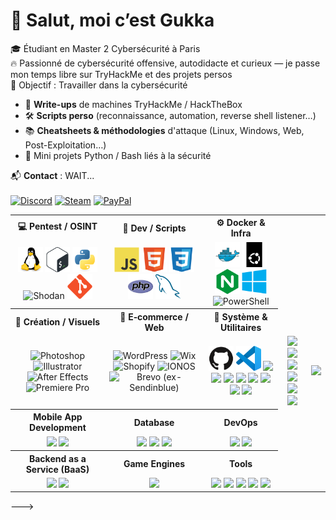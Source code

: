# 👋 Salut, moi c’est Gukka

🎓 Étudiant en Master 2 Cybersécurité à Paris\
🔥 Passionné de cybersécurité offensive, autodidacte et curieux — je passe mon temps libre sur TryHackMe et des projets persos\
🧠 Objectif : Travailler dans la cybersécurité


- 📁 **Write-ups** de machines TryHackMe / HackTheBox
- 🛠️ **Scripts perso** (reconnaissance, automation, reverse shell listener…)
- 📚 **Cheatsheets & méthodologies** d'attaque (Linux, Windows, Web, Post-Exploitation…)
- 🧪 Mini projets Python / Bash liés à la sécurité  

📬 **Contact** : WAIT...  
<br>
[![Discord](https://img.shields.io/badge/Discord-5865F2?style=for-the-badge&logo=discord&logoColor=white)](https://discord.com/users/243004781281411072)
[![Steam](https://img.shields.io/badge/Steam-000000?style=for-the-badge&logo=steam&logoColor=white)](https://steamcommunity.com/id/gukka/)
[![PayPal](https://img.shields.io/badge/PayPal-00457C?style=for-the-badge&logo=paypal&logoColor=white)](https://paypal.me/tonpseudo)
<!---[![Gmail](https://img.shields.io/badge/Gmail-D14836?style=for-the-badge&logo=gmail&logoColor=white)](mailto:ton@email.com)--->

<table>
  <tr>
    <th>💻 Pentest / OSINT</th>
    <th>🧪 Dev / Scripts</th>
    <th>⚙️ Docker & Infra</th>
  </tr>
  <tr>
    <td align="center">
      <img src="https://raw.githubusercontent.com/devicons/devicon/master/icons/linux/linux-original.svg" width="40" title="Linux" />
      <img src="https://raw.githubusercontent.com/devicons/devicon/master/icons/bash/bash-original.svg" width="40" title="Bash" />
      <img src="https://raw.githubusercontent.com/devicons/devicon/master/icons/python/python-original.svg" width="40" title="Python" />
      <img src="https://upload.wikimedia.org/wikipedia/commons/9/99/Shodan_icon_logo.svg" width="40" title="Shodan" />
      <img src="https://raw.githubusercontent.com/devicons/devicon/master/icons/git/git-original.svg" width="40" title="Git" />
    </td>
    <td align="center">
      <img src="https://raw.githubusercontent.com/devicons/devicon/master/icons/javascript/javascript-original.svg" width="40" title="JavaScript" />
      <img src="https://raw.githubusercontent.com/devicons/devicon/master/icons/html5/html5-original.svg" width="40" title="HTML5" />
      <img src="https://raw.githubusercontent.com/devicons/devicon/master/icons/css3/css3-original.svg" width="40" title="CSS3" />
      <img src="https://raw.githubusercontent.com/devicons/devicon/master/icons/php/php-original.svg" width="40" title="PHP" />
      <img src="https://raw.githubusercontent.com/devicons/devicon/master/icons/mysql/mysql-original.svg" width="40" title="MySQL" />
    </td>
    <td align="center">
      <img src="https://raw.githubusercontent.com/devicons/devicon/master/icons/docker/docker-original.svg" width="40" title="Docker" />
      <img src="https://raw.githubusercontent.com/devicons/devicon/master/icons/ubuntu/ubuntu-plain.svg" width="40" title="Ubuntu" />
      <img src="https://raw.githubusercontent.com/devicons/devicon/master/icons/nginx/nginx-original.svg" width="40" title="Nginx" />
      <img src="https://raw.githubusercontent.com/devicons/devicon/master/icons/windows8/windows8-original.svg" width="40" title="Windows Server" />
      <img src="https://upload.wikimedia.org/wikipedia/commons/2/2f/PowerShell_5.0_icon.png" width="40" title="PowerShell" />
    </td>
  </tr>
  <tr>
    <th>🎨 Création / Visuels</th>
    <th>🛒 E‑commerce / Web</th>
    <th>🧠 Système & Utilitaires</th>
  </tr>
  <tr>
    <td align="center">
      <img src="https://upload.wikimedia.org/wikipedia/commons/a/af/Adobe_Photoshop_CC_icon.svg" width="40" title="Photoshop" />
      <img src="https://upload.wikimedia.org/wikipedia/commons/f/fb/Adobe_Illustrator_CC_icon.svg" width="40" title="Illustrator" />
      <img src="https://upload.wikimedia.org/wikipedia/commons/9/90/Adobe_After_Effects_CC_icon.svg" width="40" title="After Effects" />
      <img src="https://upload.wikimedia.org/wikipedia/commons/4/45/Adobe_Premiere_Pro_CC_icon.svg" width="40" title="Premiere Pro" />
    </td>
    <td align="center">
      <img src="https://upload.wikimedia.org/wikipedia/commons/9/98/WordPress_blue_logo.svg" width="40" title="WordPress" />
      <img src="https://upload.wikimedia.org/wikipedia/commons/2/2e/Wix_Logo.svg" width="40" title="Wix" />
      <img src="https://cdn.worldvectorlogo.com/logos/shopify.svg" width="40" title="Shopify" />
      <img src="https://www.ionos.fr/favicon.ico" width="30" title="IONOS" />
      <img src="https://cdn.worldvectorlogo.com/logos/sendinblue.svg" width="40" title="Brevo (ex-Sendinblue)" />
    </td>
    <td align="center">
      <img src="https://raw.githubusercontent.com/devicons/devicon/master/icons/github/github-original.svg" width="40" title="GitHub" />
      <img src="https://raw.githubusercontent.com/devicons/devicon/master/icons/vscode/vscode-original.svg" width="40" title="VS Code" />
      <img src="https://raw.githubusercontent.com/devicons/devicon/master/icons/windows8/wind

<!---
## 🔥 Languages and Tools 🔥

<br>

<table>
  <tr>
    <th>Programming Languages</th>
    <th>Frontend Development</th>
    <th>Backend Development</th>
  </tr>
  <tr>
    <td align="center">
      <img src="https://cdn.jsdelivr.net/gh/devicons/devicon/icons/c/c-original.svg" width="40" />
      <img src="https://cdn.jsdelivr.net/gh/devicons/devicon/icons/cplusplus/cplusplus-original.svg" width="40" />
      <img src="https://cdn.jsdelivr.net/gh/devicons/devicon/icons/csharp/csharp-original.svg" width="40" />
      <img src="https://cdn.jsdelivr.net/gh/devicons/devicon/icons/javascript/javascript-original.svg" width="40" />
      <img src="https://cdn.jsdelivr.net/gh/devicons/devicon/icons/php/php-original.svg" width="40" />
      <img src="https://cdn.jsdelivr.net/gh/devicons/devicon/icons/python/python-original.svg" width="40" />
      <img src="https://cdn.jsdelivr.net/gh/devicons/devicon/icons/lua/lua-original.svg" width="40" />
    </td>
    <td align="center">
      <img src="https://cdn.jsdelivr.net/gh/devicons/devicon/icons/html5/html5-original.svg" width="40" />
      <img src="https://cdn.jsdelivr.net/gh/devicons/devicon/icons/css3/css3-original.svg" width="40" />
      <img src="https://cdn.jsdelivr.net/gh/devicons/devicon/icons/sass/sass-original.svg" width="40" />
      <img src="https://cdn.jsdelivr.net/gh/devicons/devicon/icons/bootstrap/bootstrap-original.svg" width="40" />
      <img src="https://cdn.jsdelivr.net/gh/devicons/devicon/icons/vuejs/vuejs-original.svg" width="40" />
      <img src="https://cdn.jsdelivr.net/gh/devicons/devicon/icons/react/react-original.svg" width="40" />
    </td>
    <td align="center">
      <img src="https://cdn.jsdelivr.net/gh/devicons/devicon/icons/nginx/nginx-original.svg" width="40" />
    </td>
  </tr>
  <tr>
    <th>Mobile App Development</th>
    <th>Database</th>
    <th>DevOps</th>
  </tr>
  <tr>
    <td align="center">
      <img src="https://cdn.jsdelivr.net/gh/devicons/devicon/icons/android/android-original.svg" width="40" />
      <img src="https://cdn.jsdelivr.net/gh/devicons/devicon/icons/flutter/flutter-original.svg" width="40" />
    </td>
    <td align="center">
      <img src="https://cdn.jsdelivr.net/gh/devicons/devicon/icons/mongodb/mongodb-original.svg" width="40" />
      <img src="https://cdn.jsdelivr.net/gh/devicons/devicon/icons/mysql/mysql-original.svg" width="40" />
      <img src="https://cdn.jsdelivr.net/gh/devicons/devicon/icons/postgresql/postgresql-original.svg" width="40" />
    </td>
    <td align="center">
      <img src="https://cdn.jsdelivr.net/gh/devicons/devicon/icons/docker/docker-original.svg" width="40" />
      <img src="https://cdn.jsdelivr.net/gh/devicons/devicon/icons/amazonwebservices/amazonwebservices-original.svg" width="40" />
    </td>
  </tr>
  <tr>
    <th>Backend as a Service (BaaS)</th>
    <th>Game Engines</th>
    <th>Tools</th>
  </tr>
  <tr>
    <td align="center">
      <img src="https://cdn.jsdelivr.net/gh/devicons/devicon/icons/heroku/heroku-original.svg" width="40" />
      <img src="https://cdn.jsdelivr.net/gh/devicons/devicon/icons/firebase/firebase-plain.svg" width="40" />
    </td>
    <td align="center">
      <img src="https://cdn.jsdelivr.net/gh/devicons/devicon/icons/unrealengine/unrealengine-original.svg" width="40" />
    </td>
    <td align="center">
      <img src="https://cdn.jsdelivr.net/gh/devicons/devicon/icons/git/git-original.svg" width="40" />
      <img src="https://cdn.jsdelivr.net/gh/devicons/devicon/icons/github/github-original.svg" width="40" />
      <img src="https://cdn.jsdelivr.net/gh/devicons/devicon/icons/vscode/vscode-original.svg" width="40" />
      <img src="https://cdn.jsdelivr.net/gh/devicons/devicon/icons/arduino/arduino-original.svg" width="40" />
      <img src="https://cdn.jsdelivr.net/gh/devicons/devicon/icons/filezilla/filezilla-plain.svg" width="40" />
    </td>
  </tr>
</table>
--->

<!---
GukkaOG/GukkaOG is a ✨ special ✨ repository because its `README.md` (this file) appears on your GitHub profile.
You can click the Preview link to take a look at your changes.
--->
